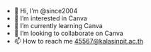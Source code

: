 - 👋 Hi, I’m @since2004
- 👀 I’m interested in Canva
- 🌱 I’m currently learning Canva
- 💞️ I’m looking to collaborate on Canva
- 📫 How to reach me 45567@kalasinpit.ac.th


<!---
since2004/since2004 is a ✨ special ✨ repository because its `README.md` (this file) appears on your GitHub profile.
You can click the Preview link to take a look at your changes.
--->
